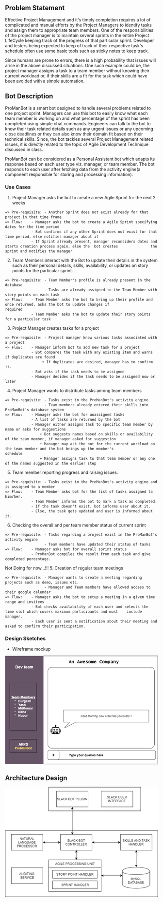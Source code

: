 ## Problem Statement
Effective Project Management and it's timely completion requires a lot of complicated and manual efforts by the Project Managers to identify tasks and assign them to appropriate team members. One of the responsibilities of the project manager 
is to maintain several sprints in the entire Project LifeCycle keeping track of the progress of that particular sprint. Developer and testers being expected to keep of track of their respective task's schedule often use some basic tools such as sticky notes to keep track.

Since humans are prone to errors, there is a high probability that issues will arise in the above discussed situations. One such example could be, the project manager assigns a task to a team member without knowing their current workload or, if their skills are a fit for the task which could have been avoided with a simple automation.

## Bot Description

ProManBot is a smart bot designed to handle several problems related to one project sprint. Managers can use this bot to easily know what each team member is working on and what percentage of the sprint has been completed using simple chat commands. Engineers can talk to the bot to know their task related details such as any urgent issues or any upcoming close deadlines or they can also know their domain fit based on their technical skills. Since, the bot tackles several Project Management related issues, it is directly related to the topic of Agile Development Technique discussed in class.

ProManBot can be considered as a Personal Assistant bot which adapts its response based on each user type viz. manager, or team member. The bot responds to each user after fetching data from the activity engine(a component responsible for storing and processing information).

### Use Cases

1.  Project Manager asks the bot to create a new Agile Sprint for the next 2 weeks
```
=> Pre-requisite: - Another Sprint does not exist already for that project in that time frame
=> Flow:    - Manager asks the bot to create a Agile Sprint specifying dates for the time period
            - Bot confirms if any other Sprint does not exist for that time period, else notifies manager about it
            - If Sprint already present, manager reconsiders dates and starts creation process again, else the  bot creates               the sprint and notifies the manager
```

2.  Team Members interact with the Bot to update their details in the system such as their personal details, skills,             availability, or updates on story points for the particular sprint.
```
=> Pre-requisite: - Team Member's profile is already present in the database
                  - Tasks are already assigned to the Team Member with story points on each task
=> Flow:    - Team Member asks the bot to bring up their profile and once returned, asks the bot to update changes if                     required
            - Team Member asks the bot to update their story points for a particular task
```

3.  Project Manager creates tasks for a project
```
=> Pre-requisite: - Project manager know various tasks associated with a project
=> Flow:    - Manager inform bot to add new task for a project
            - Bot compares the task with any existing item and warns if duplicates are found
                 + If duplicates are desired, manager has to confirm it.
            - Bot asks if the task needs to be assigned
            - Manager decides if the task needs to be assigned now or later
```

4.  Project Manager wants to distribute tasks among team members
```
=> Pre-requisite: - Tasks exist in the ProManBot's activity engine
                  - Team members already entered their skills into ProManBot's database system
=> Flow:    - Manager asks the bot for unassigned tasks
            - A list of tasks are returned by the bot
            - Manager either assigns task to specific team member by name or asks for suggestions
                + Bot suggests names based on skills or availability of the team member, if manager asked for suggestion
                + Manager may ask the bot for the current workload on the team member and the bot brings up the member's                       schedule
                + Manager assigns task to that team member or any one of the names suggested in the earlier step
```

5.  Team member reporting progress and raising issues.
```
=> Pre-requisite: - Tasks exist in the ProManBot's activity engine and is assigned to a member
=> Flow:    - Team Member asks bot for the list of tasks assigned to him/her.
            - Team Member informs the bot to mark a task as completed.
            - If the task doesn't exist, bot informs user about it.
            - Else, the task gets updated and user is informed about it.
```

6.  Checking the overall and per team member status of current sprint
```
=> Pre-requisite: - Tasks regarding a project exist in the ProManBot's activity engine
                  - Team members have updated their status of tasks
=> Flow:    - Manager asks bot for overall sprint status
            - ProManBot compiles the result from each task and give completed percentage.
```

Not Doing for now...!!!
5.  Creation of regular team meetings
```
=> Pre-requisite: - Manager wants to create a meeting regarding projects such as demo, issues etc.
                  - Manager and Team members have allowed access to their google calendar
=> Flow:    - Manager asks the bot to setup a meeting in a given time range and invitees
            - Bot checks availability of each user and selects the time slot which covers maximum participants and must    include manager.
            - Each user is sent a notification about their meeting and asked to confirm their participation.
```

### Design Sketches

* Wireframe mockup

![SE-Wireframe](./SE-Wireframe-1.png)

## Architecture Design

![SE-Wireframe](./SE-Architecture.png)

